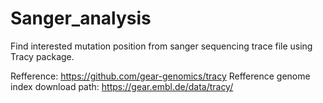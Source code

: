 # Sanger_analysis
Find interested mutation position from sanger sequencing trace file using Tracy package.

Refference: https://github.com/gear-genomics/tracy
Refference genome index download path: https://gear.embl.de/data/tracy/
